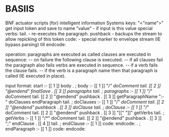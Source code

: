 # BASIIS
BNF actuator scripts (for) intelligent information Systems
keys:
"<"name">" get input token and save to name
"value" - if input is this value
special verbs:
tail. - re-executes the paragraph. 
pushback - backups the stream to allow repicking of this token
code: - special marker to envelope stream (IE bypass parsing) till endcode:

operation:
paragraphs are executed as called
clauses are executed in sequence: 
-- on failure the following clause is executed. 
-- if all clauses fail the paragraph also fails
verbs are executed in sequence. 
-- if a verb fails the clause fails.
-- if the verb is a paragraph name then that paragraph is called (IE executed in place).

input format:
start :-
[[ 1 ]] <output-filename> body .
;
body :-
[[ 1 ]] "/*" doComment tail. 
[[ 2 ]] "@endend" finalSave .
[[ 3 ]] paragraphs tail.
;
paragraphs :-
[[ 1 ]] "/*" doComment tail. 
[[ 2 ]] "@endend" pushback .
[[ 3 ]] getParagraphName ":-" doClauses  endParagraph tail.
;
doClauses :-
[[ 1 ]] "/*" doComment tail. 
[[ 2 ]] "@endend" pushback .
[[ 3 ]] doClause tail.
;
doClause :-
[[ 1 ]] "/*" doComment tail. 
[[ 2 ]] "@endend" pushback .
[[ 3 ]] "[[" <clauseName> "]]" getVerbs tail.
;
getVerbs :-
[[ 1 ]] "/*" doComment tail. 
[[ 2 ]] "@endend" pushback .
[[ 3 ]] ";" endClause .
[[ 4 ]] <verbName> tail.
;
endClause :-
[[ 1 ]] code: endcode: .
;
endParagraph :-
[[ 1 ]] code: endcode:


